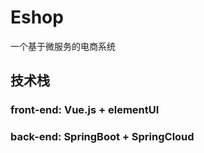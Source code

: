 # Eshop
一个基于微服务的电商系统
## 技术栈
### front-end: Vue.js + elementUI
### back-end: SpringBoot + SpringCloud 
